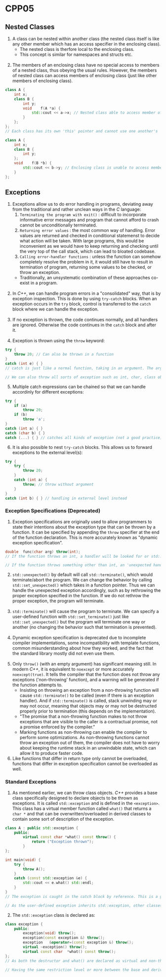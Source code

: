 <h1>CPP05</h1>
<h2>Nested Classes</h2>
<ol>
	<li>
		A class can be nested within another class (the nested class itself is like any other member which has an access specifier in the enclosing class).
		<ul>
			<li>The nested class is therfore local to the enclosing class.</li>
			<li>This concept is similar for namespaces and structs etc.</li>
		</ul>
	</li>
	<br>
	<li>
		The members of an enclosing class have no special access to members of a nested class, thus obeying the usual rules. However, the members of nested class can access members of enclosing class (just like other members of enclosing class).
	</li>
</ol>

```c++
class A {
	int	x;
	class B {
		int	y;
		void	f(A *a) {
			std::cout << a->x; // Nested class able to access member of enclosing class
		}
	};
};
// Each class has its own 'this' pointer and cannot use one another's
```
```c++
class A {
	int	x;
	class B {
		int	y;
	};
	void	f(B *b) {
		std::cout << b->y; // Enclosing class is unable to access member of nested class
	}
};
```

<h2>Exceptions</h2>
<ol>
	<li>
		Exceptions allow us to do error handling in programs, deviating away from the traditional and rather unclean ways in the <i>C</i> language:
		<ol>
			<li>
				<code>Terminating the program with exit()</code>
				: difficult to incorporate informative error messages and program that cannot afford to crash cannot be unconditionally terminated.
			</li>
			<li>
				<code>Returning error values</code>
				: the most common way of handling. Error values are returned and checked in conditional statemenst to decide what action will be taken. With large programs, this would be inconvenient as we would have to keep returning and checking until the very top of the call stack, which can lead to bloated codebase.
			</li>
			<li>
				<code>Calling error-handler functions</code>
				: unless the function can somehow completely resolve the problem in it, it would still have to result in termination of program, returning some values to be checked, or throw an exception.
			</li>
		</ol>
		<ul><li>Traditionally, an unsystematic combination of these approaches co-exist in a program.</li></ul>
	</li>
	<br>
	<li>
		In <i>C++</i>, we can handle program errors in a "consolidated" way, that is by exception inspection. This is done by using <code>try-catch</code> blocks. When an exception occurs in the <code>try</code> block, control is transferred to the <code>catch</code> block where we can handle the exception.
	</li>
	<br>
	<li>
		If no exception is thrown, the code continues normally, and all handlers are ignored. Otherwise the code continues in the <code>catch</code> block and after it.
	</li>
	<br>
	<li>
		Exception is thrown using the <code>throw</code> keyword:
	</li>
</ol>

```c++
try {
	throw 20; // Can also be thrown in a function
}
catch (int e) { }
// catch is just like a normal function, taking in an argument. The argument type is checked against whatever is thrown from the try block (if they match the exception is caugh by the handler).

// We can also throw all sorts of exception such as int, char, class object, struct object and etc.
```

<ol start="5">
	<li>
		Multiple catch expressions can be chained so that we can handle accordinly for different exceptions:
	</li>
</ol>

```c++
try {
	if (a)
		throw 20;
	if (b)
		throw 'a';
}
catch (int a) { }
catch (char b) { }
catch (...) { } // catches all kinds of exception (not a good practice)
```

<ol start="6">
	<li>
		It is also possible to nest <code>try-catch</code> blocks. This allows us to forward exceptions to the external level(s):
	</li>
</ol>

```c++
try {
	try {
		throw 20;
	}
	catch (int a) {
		throw; // throw without argument
	}
}
catch (int b) { } // handling in external level instead
```

<h3>Exception Specifications (Deprecated)</h3>
<ol>
	<li>
		Exception specifications are originally used to allow programmers to state their intentions about the exception type that can be thrown by a function. It can be specified by appending the <code>throw</code> specifier at the end of the function declaration. This is more accurately known as "dynamic exception specification".
	</li>
</ol>

```c++
double	func(char arg) throw(int);
// If the function throws an int, a handler will be looked for or std::terminate() will be called

// If the function throws something other than int, an 'unexpected handler' will be called (std::unexpected()). This includes the case where the throw argument is empty (throw()).
```

<ol start="2">
	<li>
		<code>std::unexpected()</code> by default will call <code>std::terminate()</code>, which would terminate/abort the program. We can change the behavior by calling <code>std::set_unexpected()</code> which takes in a function pointer. Thus we can handle the unexpected exception accordingly, such as by rethrowing the proper exception specified in the function. If we do not rethrow the proper exception, the program will terminate.
	</li>
	<br>
	<li>
		<code>std::terminate()</code> will cause the program to terminate. We can specify a user-defined function with <code>std::set_terminate()</code> just like <code>std::set_unexpected()</code> but the program will terminate one way or another (no changing the behavior such that termination is prevented).
	</li>
	<br>
	<li>
		Dynamic exception specification is deprecated  due to incomplete compiler implementations, some incompatibility with template functions, common misunderstanding about how they worked, and the fact that the standard library mostly did not even use them.
	</li>
	<br>
	<li>
		Only <code>throw()</code> (with an empty argument) has significant meaning still. In modern <i>C++</i>, it is equivalent to <code>noexcept</code> or more accurately <code>noexcept(true)</code>. It tells the compiler that the function does not throw any exceptions ('non-throwing' function), and a warning will be generated if the function attempts to.
		<ul>
			<li>
				Insisting on throwing an exception from a non-throwing function will cause <code>std::terminate()</code> to be called (even if there is an exception handler). And if <code>std::terminate()</code> is called, stack unwinding may or may not occur, meaning that objects may or may not be destructed properly prior to termination (this depends on the implementation).
			</li>
			<li>
				"The promise that a non-throwing function makes to not throw exceptions that are visible to the caller is a contractual promise, not a promise enforced by the compiler."
			</li>
			<li>
				Marking functions as non-throwing can enable the compiler to perform some optimizations. As non-throwing functions cannot throw an exception out of them, the compiler does not have to worry about keeping the runtime stack in an unwindable state, which can allow it to produce faster code.
			</li>
		</ul>
	</li>
	<li>
		Like functions that differ in return type only cannot be overloaded, functions that differ in exception specification cannot be overloaded as well.
	</li>
</ol>
<h3>Standard Exceptions</h3>
<ol>
	<li>
		As mentioned earlier, we can throw class objects. <i>C++</i> provides a base class specifically designed to declare objects to be thrown as exceptions. It is called <code>std::exception</code> and is defined in the <code>&lt;exception&gt;</code>. This class has a virtual member function called <code>what()</code> that returns a <code>char *</code> and that can be overwritten/overloaded in derived classes to contain some sort of description of the exception.
	</li>
</ol>

```c++
class A : public std::exception {
	public:
		virtual const char *what() const throw() {
			return ("Exception thrown");
		}
};

int main(void) {
	try {
		throw A();
	}
	catch (const std::exception &e) {
		std::cout << e.what() std::endl;
	}
}
// The exception is caught in the catch block by reference. This is a good practice as the exception is not recreated again which saves on memory.

// As the user-defined exception inherits std::exception, other classes derived from std::exception (such as std::bad_alloc, std::bad_cast etc.) will also be caught (think subtyping polymorphism). If we pass by value of a base class but our exception is from the derived class, this would not work properly. Also if we do not want such a general catch, we can specify the class object itself (e.g. catch (const A &e)).
```

<ol start="2">
	<li>
		The <code>std::exception</code> class is declared as:
	</li>
</ol>

```c++
class exception {
	public:
		exception(void) throw();
		exception(const exception &) throw();
		exception	&operator=(const exception &) throw();
		virtual ~exception() throw();
		virtual const char	*what() const throw();
};
// As both the destructor and what() are declared as virtual and non-throwing, and if we were to override these functions in the derived class, the standard requires that the overriden functions must have the same restrictions or be more restrictive, not less.

// Having the same restriction level or more between the base and derived class is known as the "Liskov Substitution Principle", which states that the subclasses should behave in the same way as the objects of superclass (without breaking the application of superclass). This principle can also be applied generally.
```